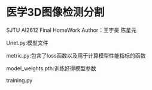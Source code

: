 # 医学3D图像检测分割
SJTU AI2612 Final HomeWork
Author：王宇昊 陈星元

Unet.py:模型文件

metric.py:包含了loss函数以及用于计算模型性能指标的函数

model_weights.pth:训练好得模型参数

training.py
